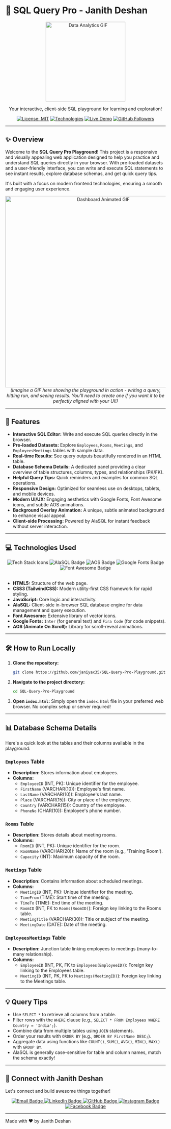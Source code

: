 # 🚀 SQL Query Pro - Janith Deshan

<div align="center">
  <img src="https://i.giphy.com/media/LmN8STYpGGRrYn6PjY/giphy.webp" width="250" alt="Data Analytics GIF">
  <br>
  
  <p>Your interactive, client-side SQL playground for learning and exploration!</p>
  
  [![License: MIT](https://img.shields.io/badge/License-MIT-yellow.svg)](https://opensource.org/licenses/MIT)
  [![Technologies](https://img.shields.io/badge/Tech-HTML%2FCSS%2FJS-blue)](https://github.com/janiyax35/SQL-Query-Pro-Playground#technologies-used-%EF%B8%8F)
  [![Live Demo](https://img.shields.io/badge/Live-Demo-brightgreen)]([LIVE_DEMO_URL_HERE]) 
  [![GitHub Followers](https://img.shields.io/github/followers/janiyax35?style=social)](https://github.com/janiyax35)
</div>

---

## ✨ Overview

Welcome to the **SQL Query Pro Playground**! This project is a responsive and visually appealing web application designed to help you practice and understand SQL queries directly in your browser. With pre-loaded datasets and a user-friendly interface, you can write and execute SQL statements to see instant results, explore database schemas, and get quick query tips.

It's built with a focus on modern frontend technologies, ensuring a smooth and engaging user experience.

<div align="center">
  <img src="https://i.giphy.com/media/v1.Y2lkPTc5MGI3NjExM252NGRyNmV5MDRwOHJqY21naWZ4N29wMTN5OGFmZ3NmbmE3cWcxZCZlcD12MV9pbnRlcm5hbF9naWZfYnlfaWQmY3Q9Zw/L5oP1C83h12d3mYg14/giphy.gif" width="600" alt="Dashboard Animated GIF">
  <br>
  <em>(Imagine a GIF here showing the playground in action - writing a query, hitting run, and seeing results. You'll need to create one if you want it to be perfectly aligned with your UI!)</em>
</div>

---

## 🌟 Features

*   **Interactive SQL Editor:** Write and execute SQL queries directly in the browser.
*   **Pre-loaded Datasets:** Explore `Employees`, `Rooms`, `Meetings`, and `EmployeesMeetings` tables with sample data.
*   **Real-time Results:** See query outputs beautifully rendered in an HTML table.
*   **Database Schema Details:** A dedicated panel providing a clear overview of table structures, columns, types, and relationships (PK/FK).
*   **Helpful Query Tips:** Quick reminders and examples for common SQL operations.
*   **Responsive Design:** Optimized for seamless use on desktops, tablets, and mobile devices.
*   **Modern UI/UX:** Engaging aesthetics with Google Fonts, Font Awesome icons, and subtle AOS animations.
*   **Background Overlay Animation:** A unique, subtle animated background to enhance visual appeal.
*   **Client-side Processing:** Powered by AlaSQL for instant feedback without server interaction.

---

## 💻 Technologies Used

<div align="center">
  <img src="https://skillicons.dev/icons?i=html,css,javascript,tailwind,bootstrap,git,github" alt="Tech Stack Icons" />
  <img src="https://img.shields.io/badge/Alasql-0.6.0-orange?style=flat&logo=javascript&logoColor=white" alt="AlaSQL Badge" />
  <img src="https://img.shields.io/badge/AOS-2.3.1-blueviolet?style=flat" alt="AOS Badge" />
  <img src="https://img.shields.io/badge/Google%20Fonts-Inter%2FFira%20Code-red" alt="Google Fonts Badge" />
  <img src="https://img.shields.io/badge/Font%20Awesome-6.5.2-green" alt="Font Awesome Badge" />
</div>

<br>

*   **HTML5:** Structure of the web page.
*   **CSS3 (TailwindCSS):** Modern utility-first CSS framework for rapid styling.
*   **JavaScript:** Core logic and interactivity.
*   **AlaSQL:** Client-side in-browser SQL database engine for data management and query execution.
*   **Font Awesome:** Extensive library of vector icons.
*   **Google Fonts:** `Inter` (for general text) and `Fira Code` (for code snippets).
*   **AOS (Animate On Scroll):** Library for scroll-reveal animations.

---

## 🛠️ How to Run Locally

1.  **Clone the repository:**
    ```bash
    git clone https://github.com/janiyax35/SQL-Query-Pro-Playground.git
    ```
2.  **Navigate to the project directory:**
    ```bash
    cd SQL-Query-Pro-Playground
    ```
3.  **Open `index.html`:** Simply open the `index.html` file in your preferred web browser. No complex setup or server required!

---

## 📊 Database Schema Details

Here's a quick look at the tables and their columns available in the playground:

### `Employees` Table
- **Description:** Stores information about employees.
- **Columns:**
    - `EmployeeID` (INT, PK): Unique identifier for the employee.
    - `FirstName` (VARCHAR(10)): Employee's first name.
    - `LastName` (VARCHAR(10)): Employee's last name.
    - `Place` (VARCHAR(15)): City or place of the employee.
    - `Country` (VARCHAR(15)): Country of the employee.
    - `PhoneNo` (CHAR(10)): Employee's phone number.

### `Rooms` Table
- **Description:** Stores details about meeting rooms.
- **Columns:**
    - `RoomID` (INT, PK): Unique identifier for the room.
    - `RoomName` (VARCHAR(20)): Name of the room (e.g., 'Training Room').
    - `Capacity` (INT): Maximum capacity of the room.

### `Meetings` Table
- **Description:** Contains information about scheduled meetings.
- **Columns:**
    - `MeetingID` (INT, PK): Unique identifier for the meeting.
    - `TimeFrom` (TIME): Start time of the meeting.
    - `TimeTo` (TIME): End time of the meeting.
    - `RoomID` (INT, FK to `Rooms(RoomID)`): Foreign key linking to the Rooms table.
    - `MeetingTitle` (VARCHAR(30)): Title or subject of the meeting.
    - `MeetingDate` (DATE): Date of the meeting.

### `EmployeesMeetings` Table
- **Description:** Junction table linking employees to meetings (many-to-many relationship).
- **Columns:**
    - `EmployeeID` (INT, PK, FK to `Employees(EmployeeID)`): Foreign key linking to the Employees table.
    - `MeetingID` (INT, PK, FK to `Meetings(MeetingID)`): Foreign key linking to the Meetings table.

---

## 💡 Query Tips

*   Use `SELECT *` to retrieve all columns from a table.
*   Filter rows with the `WHERE` clause (e.g., `SELECT * FROM Employees WHERE Country = 'India';`).
*   Combine data from multiple tables using `JOIN` statements.
*   Order your results with `ORDER BY` (e.g., `ORDER BY FirstName DESC;`).
*   Aggregate data using functions like `COUNT()`, `SUM()`, `AVG()`, `MIN()`, `MAX()` with `GROUP BY`.
*   AlaSQL is generally case-sensitive for table and column names, match the schema exactly!

---

## 👋 Connect with Janith Deshan

Let's connect and build awesome things together!

<p align="center">
  <a href="mailto:janithmihijaya123@gmail.com" target="_blank" rel="noopener noreferrer">
    <img src="https://img.shields.io/badge/Email-D14836?style=for-the-badge&logo=gmail&logoColor=white" alt="Email Badge"/>
  </a>
  <a href="https://www.linkedin.com/in/janithdeshan/" target="_blank" rel="noopener noreferrer">
    <img src="https://img.shields.io/badge/LinkedIn-0077B5?style=for-the-badge&logo=linkedin&logoColor=white" alt="LinkedIn Badge"/>
  </a>
  <a href="https://github.com/janiyax35" target="_blank" rel="noopener noreferrer">
    <img src="https://img.shields.io/badge/GitHub-100000?style=for-the-badge&logo=github&logoColor=white" alt="GitHub Badge"/>
  </a>
  <a href="https://www.instagram.com/janith_deshan11/" target="_blank" rel="noopener noreferrer">
    <img src="https://img.shields.io/badge/Instagram-E4405F?style=for-the-badge&logo=instagram&logoColor=white" alt="Instagram Badge"/>
  </a>
  <a href="https://www.facebook.com/janith.deshan.186" target="_blank" rel="noopener noreferrer">
    <img src="https://img.shields.io/badge/Facebook-1877F2?style=for-the-badge&logo=facebook&logoColor=white" alt="Facebook Badge"/>
  </a>
</p>

---

Made with ❤️ by Janith Deshan
